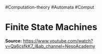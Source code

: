 #Computation-theory #Automata #Comput
# Finite State Machines
**Source:** https://www.youtube.com/watch?v=Qa6csfkK7_I&ab_channel=NesoAcademy

